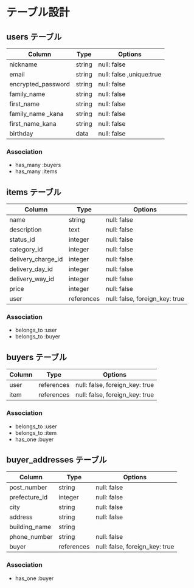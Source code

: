 # テーブル設計

## users テーブル

| Column             | Type        | Options                 |
| ------------------ | ----------- | ----------------------- |
| nickname           | string      | null: false             |
| email              | string      | null: false ,unique:true|
| encrypted_password | string      | null: false             |
| family_name        | string      | null: false             |
| first_name         | string      | null: false             |
| family_name _kana  | string      | null: false             |
| first_name_kana    | string      | null: false             |
| birthday           | data        | null: false             |

### Association

- has_many :buyers
- has_many :items



## items テーブル

| Column              | Type       | Options     |
| ------------------  | ---------- | ----------- |
| name                | string     | null: false |
| description         | text       | null: false |
| status_id           | integer    | null: false |
| category_id         | integer    | null: false |
| delivery_charge_id  | integer    | null: false |
| delivery_day_id     | integer    | null: false |
| delivery_way_id     | integer    | null: false |
| price               | integer    | null: false |
| user                | references | null: false, foreign_key: true |

### Association

- belongs_to :user
- belongs_to :buyer



## buyers テーブル

| Column              | Type       | Options     |
| ------------------  | ---------- | ----------- |
| user                | references | null: false, foreign_key: true |
| item                | references | null: false, foreign_key: true |
### Association

- belongs_to :user
- belongs_to :item
- has_one :buyer



## buyer_addresses テーブル

| Column             | Type       | Options     |
| ------------------ | ---------- | ----------- |
| post_number        | string      | null: false |
| prefecture_id      | integer     | null: false |
| city               | string      | null: false |
| address            | string      | null: false |
| building_name      | string      |             |
| phone_number       | string      | null: false |
| buyer              | references  | null: false, foreign_key: true |


### Association

- has_one :buyer
